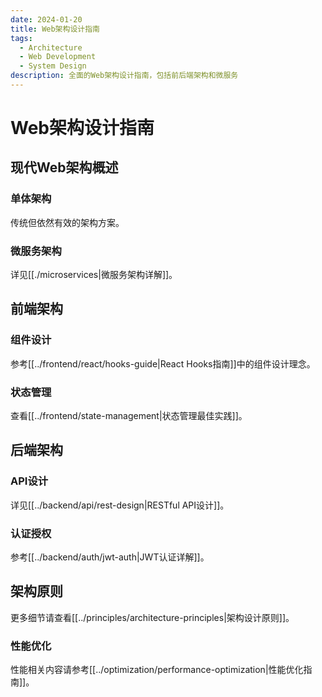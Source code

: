 ```yaml
---
date: 2024-01-20
title: Web架构设计指南
tags:
  - Architecture
  - Web Development
  - System Design
description: 全面的Web架构设计指南，包括前后端架构和微服务
---
```


# Web架构设计指南

## 现代Web架构概述

### 单体架构
传统但依然有效的架构方案。

### 微服务架构
详见[[./microservices|微服务架构详解]]。

## 前端架构

### 组件设计
参考[[../frontend/react/hooks-guide|React Hooks指南]]中的组件设计理念。

### 状态管理
查看[[../frontend/state-management|状态管理最佳实践]]。

## 后端架构

### API设计
详见[[../backend/api/rest-design|RESTful API设计]]。

### 认证授权
参考[[../backend/auth/jwt-auth|JWT认证详解]]。

## 架构原则

更多细节请查看[[../principles/architecture-principles|架构设计原则]]。

### 性能优化
性能相关内容请参考[[../optimization/performance-optimization|性能优化指南]]。
